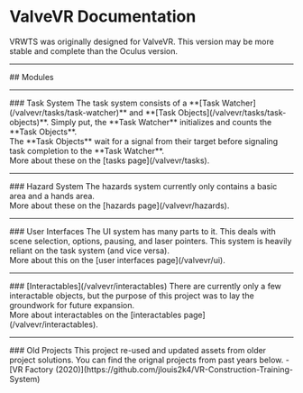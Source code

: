 # ValveVR Documentation

VRWTS was originally designed for ValveVR. This version may be more stable and complete than the Oculus version.

<hr>
## Modules
<hr>
### Task System
The task system consists of a **[Task Watcher](/valvevr/tasks/task-watcher)** and **[Task Objects](/valvevr/tasks/task-objects)**.
Simply put, the **Task Watcher** initializes and counts the **Task Objects**.<br />
The **Task Objects** wait for a signal from their target before signaling task completion to the **Task Watcher**.<br />
More about these on the [tasks page](/valvevr/tasks).

<hr>
### Hazard System
The hazards system currently only contains a basic area and a hands area.<br />
More about these on the [hazards page](/valvevr/hazards).

<hr>
### User Interfaces
The UI system has many parts to it. This deals with scene selection, options, pausing, and laser pointers. This system is heavily reliant on the task system (and vice versa).<br />
More about this on the [user interfaces page](/valvevr/ui).

<hr>
### [Interactables](/valvevr/interactables)
There are currently only a few interactable objects, but the purpose of this project was to lay the groundwork for future expansion.<br />
More about interactables on the [interactables page](/valvevr/interactables).

<hr>
### Old Projects
This project re-used and updated assets from older project solutions. You can find the orignal projects from past years below.
- [VR Factory (2020)](https://github.com/jlouis2k4/VR-Construction-Training-System)
